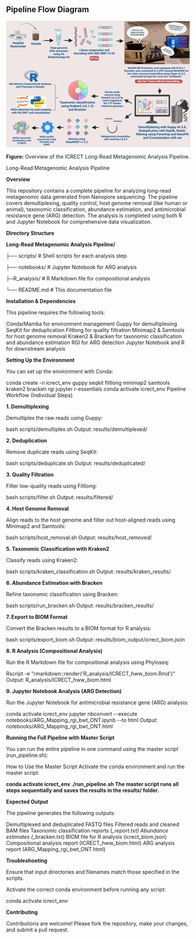 ## Pipeline Flow Diagram

![Pipeline Flow](Fig1_Overall_workflow.png)

**Figure:** Overview of the ICRECT Long-Read Metagenomic Analysis Pipeline.


Long-Read Metagenomic Analysis Pipeline

**Overview**

This repository contains a complete pipeline for analyzing long-read metagenomic data generated from Nanopore sequencing. The pipeline covers demultiplexing, quality control, host genome removal (like human or animal), taxonomic classification, abundance estimation, and antimicrobial resistance gene (ARG) detection. The analysis is completed using both R and Jupyter Notebook for comprehensive data visualization.


**Directory Structure**


**Long-Read Metagenomic Analysis Pipeline/**


├── scripts/               # Shell scripts for each analysis step


├── notebooks/             # Jupyter Notebook for ARG analysis


├─R_analysis/              # R Markdown file for compositional analysis


└── README.md              # This documentation file


**Installation & Dependencies**

This pipeline requires the following tools:


Conda/Mamba for environment management
Guppy for demultiplexing
SeqKit for deduplication
Filtlong for quality filtration
Minimap2 & Samtools for host genome removal
Kraken2 & Bracken for taxonomic classification and abundance estimation
RGI for ARG detection
Jupyter Notebook and R for downstream analysis



**Setting Up the Environment**

You can set up the environment with Conda:

conda create -n icrect_env guppy seqkit filtlong minimap2 samtools kraken2 bracken rgi jupyter r-essentials
conda activate icrect_env
Pipeline Workflow (Individual Steps)



**1. Demultiplexing**

Demultiplex the raw reads using Guppy:

bash scripts/demultiplex.sh
Output: results/demultiplexed/



**2. Deduplication**

Remove duplicate reads using SeqKit:

bash scripts/deduplicate.sh
Output: results/deduplicated/



**3. Quality Filtration**

Filter low-quality reads using Filtlong:

bash scripts/filter.sh
Output: results/filtered/



**4. Host Genome Removal**

Align reads to the host genome and filter out host-aligned reads using Minimap2 and Samtools:

bash scripts/host_removal.sh
Output: results/host_removed/



**5. Taxonomic Classification with Kraken2**

Classify reads using Kraken2:

bash scripts/kraken_classification.sh
Output: results/kraken_results/



**6. Abundance Estimation with Bracken**

Refine taxonomic classification using Bracken:

bash scripts/run_bracken.sh
Output: results/bracken_results/



**7. Export to BIOM Format**

Convert the Bracken results to a BIOM format for R analysis:

bash scripts/export_biom.sh
Output: results/biom_output/icrect_biom.json



**8. R Analysis (Compositional Analysis)**

Run the R Markdown file for compositional analysis using Phyloseq:

Rscript -e "rmarkdown::render('R_analysis/ICRECT_hww_biom.Rmd')"
Output: R_analysis/ICRECT_hww_biom.html



**9. Jupyter Notebook Analysis (ARG Detection)**

Run the Jupyter Notebook for antimicrobial resistance gene (ARG) analysis:

conda activate icrect_env
jupyter nbconvert --execute notebooks/ARG_Mapping_rgi_bwt_ONT.ipynb --to html
Output: notebooks/ARG_Mapping_rgi_bwt_ONT.html



**Running the Full Pipeline with Master Script**

You can run the entire pipeline in one command using the master script (run_pipeline.sh):


How to Use the Master Script
Activate the conda environment and run the master script:


**conda activate icrect_env
./run_pipeline.sh
The master script runs all steps sequentially and saves the results in the results/ folder.**


**Expected Output**

The pipeline generates the following outputs:


Demultiplexed and deduplicated FASTQ files
Filtered reads and cleaned BAM files
Taxonomic classification reports (*_report.txt)
Abundance estimates (*_bracken.txt)
BIOM file for R analysis (icrect_biom.json)
Compositional analysis report (ICRECT_hww_biom.html)
ARG analysis report (ARG_Mapping_rgi_bwt_ONT.html)


**Troubleshooting**

Ensure that input directories and filenames match those specified in the scripts.

Activate the correct conda environment before running any script:

conda activate icrect_env

**Contributing**

Contributions are welcome! Please fork the repository, make your changes, and submit a pull request.
